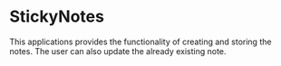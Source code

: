 # StickyNotes
This applications provides the functionality of creating and storing the notes. The user can also update the already existing note.
